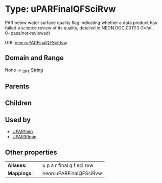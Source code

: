 
# Type: uPARFinalQFSciRvw


PAR below water surface quality flag indicating whether a data product has failed a science review of its quality, detailed in NEON.DOC.001113 (1=fail, 0=pass/not-reviewed)

URI: [neon:uPARFinalQFSciRvw](https://data.neonscience.org/uPARFinalQFSciRvw)


## Domain and Range

None ->  <sub>OPT</sub> [String](types/String.md)

## Parents


## Children


## Used by

 * [UPAR1min](UPAR1min.md)
 * [UPAR30min](UPAR30min.md)

## Other properties

|  |  |  |
| --- | --- | --- |
| **Aliases:** | | u p a r final q f sci rvw |
| **Mappings:** | | neon:uPARFinalQFSciRvw |

